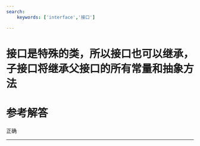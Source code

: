 ```yaml
---
search:
    keywords: ['interface','接口']

---
```



# 接口是特殊的类，所以接口也可以继承，子接口将继承父接口的所有常量和抽象方法

# 参考解答

正确

---

